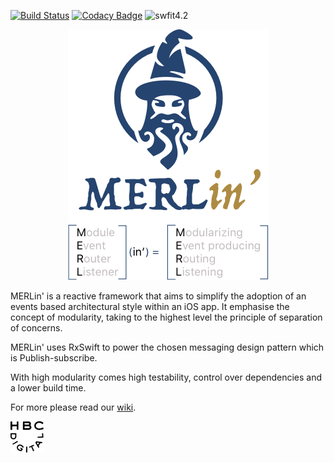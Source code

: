 [![Build Status](https://travis-ci.org/gringoireDM/MERLin.svg?branch=master)](https://travis-ci.org/gringoireDM/MERLin) [![Codacy Badge](https://api.codacy.com/project/badge/Grade/e84770b28b9d4174bad2fae164afeee5)](https://www.codacy.com/app/gringoireDM/MERLin?utm_source=github.com&amp;utm_medium=referral&amp;utm_content=gringoireDM/MERLin&amp;utm_campaign=Badge_Grade) ![swfit4.2](https://img.shields.io/badge/swift-4.2-orange.svg)
<p align="center">
<img src="./MerlinLogo.png" alt="MERLin"/>
</p>

MERLin' is a reactive framework that aims to simplify the adoption of an events based architectural style within an iOS app. It emphasise the concept of modularity, taking to the highest level the principle of separation of concerns.

MERLin' uses RxSwift to power the chosen messaging design pattern which is Publish-subscribe.

With high modularity comes high testability, control over dependencies and a lower build time.

For more please read our [wiki](https://github.com/gringoireDM/MERLin/wiki).

![HBC Digital](https://raw.githubusercontent.com/gilt/Cleanroom/master/Assets/hbc-digital-logo.png)
